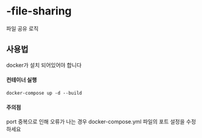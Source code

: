 # -file-sharing
파일 공유 로직

## 사용법
docker가 설치 되어있어야 합니다

#### 컨테이너 실행
```
docker-compose up -d --build
```

#### 주의점

port 중복으로 인해 오류가 나는 경우 docker-compose.yml 파일의 포트 설정을 수정하세요